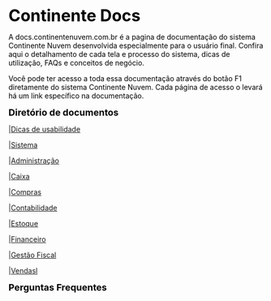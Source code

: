 <font color="black" size="6em"><b>Continente Docs </b></font>

<font color="black">A docs.continentenuvem.com.br é a pagina de documentação do sistema Continente Nuvem desenvolvida especialmente para o usuário final. Confira aqui o detalhamento de cada tela e processo do sistema, dicas de utilização, FAQs e conceitos de negócio.</font>

<font color="black">Você pode ter acesso a toda essa documentação através do botão F1 diretamente do sistema Continente Nuvem. Cada página de acesso o levará há um link específico na documentação.</font>

<font color="black" size="4em"><b>Diretório de documentos </b></font>

|[Dicas de usabilidade](dicas.md)

|[Sistema](sistema.md)

|[Administração](administracao.md)

|[Caixa](caixa.md)

|[Compras](compras.md)

|[Contabilidade](contabilidade.md)

|[Estoque](estoque.md)

|[Financeiro](financeiro.md)

|[Gestão Fiscal](gestao_fiscal.md)

|[Vendasl](vendas.md)

<font color="black" size="4em"> <b>Perguntas Frequentes</b></font>


